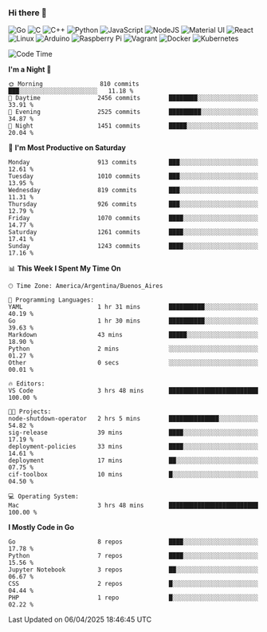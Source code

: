 ### Hi there 👋

![Go](https://img.shields.io/badge/go-%2300ADD8.svg?style=for-the-badge&logo=go&logoColor=white)
![C](https://img.shields.io/badge/c-%2300599C.svg?style=for-the-badge&logo=c&logoColor=white)
![C++](https://img.shields.io/badge/c++-%2300599C.svg?style=for-the-badge&logo=c%2B%2B&logoColor=white)
![Python](https://img.shields.io/badge/python-3670A0?style=for-the-badge&logo=python&logoColor=ffdd54)
![JavaScript](https://img.shields.io/badge/javascript-%23323330.svg?style=for-the-badge&logo=javascript&logoColor=%23F7DF1E)
![NodeJS](https://img.shields.io/badge/node.js-6DA55F?style=for-the-badge&logo=node.js&logoColor=white)
![Material UI](https://img.shields.io/badge/materialui-%230081CB.svg?style=for-the-badge&logo=material-ui&logoColor=white)
![React](https://img.shields.io/badge/react-%2320232a.svg?style=for-the-badge&logo=react&logoColor=%2361DAFB)
![Linux](https://img.shields.io/badge/Linux-FCC624?style=for-the-badge&logo=linux&logoColor=black)
![Arduino](https://img.shields.io/badge/-Arduino-00979D?style=for-the-badge&logo=Arduino&logoColor=white)
![Raspberry Pi](https://img.shields.io/badge/-RaspberryPi-C51A4A?style=for-the-badge&logo=Raspberry-Pi)
![Vagrant](https://img.shields.io/badge/vagrant-%231563FF.svg?style=for-the-badge&logo=vagrant&logoColor=white)
![Docker](https://img.shields.io/badge/docker-%230db7ed.svg?style=for-the-badge&logo=docker&logoColor=white)
![Kubernetes](https://img.shields.io/badge/kubernetes-%23326ce5.svg?style=for-the-badge&logo=kubernetes&logoColor=white)

<!-- ![Jupyter Notebook](https://img.shields.io/badge/jupyter-%23FA0F00.svg?style=for-the-badge&logo=jupyter&logoColor=white) -->
<!-- ![Java](https://img.shields.io/badge/java-%23ED8B00.svg?style=for-the-badge&logo=java&logoColor=white) -->
<!-- ![Git](https://img.shields.io/badge/git-%23F05033.svg?style=for-the-badge&logo=git&logoColor=white) -->

<!--START_SECTION:waka-->
![Code Time](http://img.shields.io/badge/Code%20Time-696%20hrs%2034%20mins-blue)

**I'm a Night 🦉** 

```text
🌞 Morning                810 commits         ███░░░░░░░░░░░░░░░░░░░░░░   11.18 % 
🌆 Daytime                2456 commits        ████████░░░░░░░░░░░░░░░░░   33.91 % 
🌃 Evening                2525 commits        █████████░░░░░░░░░░░░░░░░   34.87 % 
🌙 Night                  1451 commits        █████░░░░░░░░░░░░░░░░░░░░   20.04 % 
```
📅 **I'm Most Productive on Saturday** 

```text
Monday                   913 commits         ███░░░░░░░░░░░░░░░░░░░░░░   12.61 % 
Tuesday                  1010 commits        ███░░░░░░░░░░░░░░░░░░░░░░   13.95 % 
Wednesday                819 commits         ███░░░░░░░░░░░░░░░░░░░░░░   11.31 % 
Thursday                 926 commits         ███░░░░░░░░░░░░░░░░░░░░░░   12.79 % 
Friday                   1070 commits        ████░░░░░░░░░░░░░░░░░░░░░   14.77 % 
Saturday                 1261 commits        ████░░░░░░░░░░░░░░░░░░░░░   17.41 % 
Sunday                   1243 commits        ████░░░░░░░░░░░░░░░░░░░░░   17.16 % 
```


📊 **This Week I Spent My Time On** 

```text
🕑︎ Time Zone: America/Argentina/Buenos_Aires

💬 Programming Languages: 
YAML                     1 hr 31 mins        ██████████░░░░░░░░░░░░░░░   40.19 % 
Go                       1 hr 30 mins        ██████████░░░░░░░░░░░░░░░   39.63 % 
Markdown                 43 mins             █████░░░░░░░░░░░░░░░░░░░░   18.90 % 
Python                   2 mins              ░░░░░░░░░░░░░░░░░░░░░░░░░   01.27 % 
Other                    0 secs              ░░░░░░░░░░░░░░░░░░░░░░░░░   00.01 % 

🔥 Editors: 
VS Code                  3 hrs 48 mins       █████████████████████████   100.00 % 

🐱‍💻 Projects: 
node-shutdown-operator   2 hrs 5 mins        ██████████████░░░░░░░░░░░   54.82 % 
sig-release              39 mins             ████░░░░░░░░░░░░░░░░░░░░░   17.19 % 
deployment-policies      33 mins             ████░░░░░░░░░░░░░░░░░░░░░   14.61 % 
deployment               17 mins             ██░░░░░░░░░░░░░░░░░░░░░░░   07.75 % 
cif-toolbox              10 mins             █░░░░░░░░░░░░░░░░░░░░░░░░   04.50 % 

💻 Operating System: 
Mac                      3 hrs 48 mins       █████████████████████████   100.00 % 
```

**I Mostly Code in Go** 

```text
Go                       8 repos             ████░░░░░░░░░░░░░░░░░░░░░   17.78 % 
Python                   7 repos             ████░░░░░░░░░░░░░░░░░░░░░   15.56 % 
Jupyter Notebook         3 repos             ██░░░░░░░░░░░░░░░░░░░░░░░   06.67 % 
CSS                      2 repos             █░░░░░░░░░░░░░░░░░░░░░░░░   04.44 % 
PHP                      1 repo              █░░░░░░░░░░░░░░░░░░░░░░░░   02.22 % 
```




 Last Updated on 06/04/2025 18:46:45 UTC
<!--END_SECTION:waka-->

<!--
**aibarbetta/aibarbetta** is a ✨ _special_ ✨ repository because its `README.md` (this file) appears on your GitHub profile.

Here are some ideas to get you started:

- 🔭 I’m currently working on ...
- 🌱 I’m currently learning ...
- 👯 I’m looking to collaborate on ...
- 🤔 I’m looking for help with ...
- 💬 Ask me about ...
- 📫 How to reach me: ...
- 😄 Pronouns: ...
- ⚡ Fun fact: ...
-->
